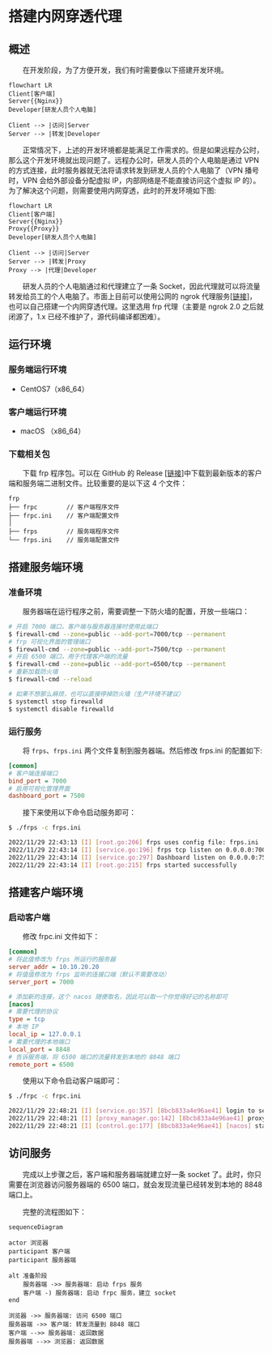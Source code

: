 # 搭建内网穿透代理
## 概述
&emsp;&emsp;在开发阶段，为了方便开发，我们有时需要像以下搭建开发环境。

```mermaid
flowchart LR
Client[客户端]
Server{{Nginx}}
Developer[研发人员个人电脑]

Client --> |访问|Server
Server --> |转发|Developer
```

&emsp;&emsp;正常情况下，上述的开发环境都是能满足工作需求的。但是如果远程办公时，那么这个开发环境就出现问题了。远程办公时，研发人员的个人电脑是通过 VPN 的方式连接，此时服务器就无法将请求转发到研发人员的个人电脑了（VPN 播号时，VPN 会给外部设备分配虚拟 IP，内部网络是不能直接访问这个虚拟 IP 的）。为了解决这个问题，则需要使用内网穿透，此时的开发环境如下图:

```mermaid
flowchart LR
Client[客户端]
Server{{Nginx}}
Proxy{{Proxy}}
Developer[研发人员个人电脑]

Client --> |访问|Server
Server --> |转发|Proxy
Proxy --> |代理|Developer
```

&emsp;&emsp;研发人员的个人电脑通过和代理建立了一条 Socket，因此代理就可以将流量转发给员工的个人电脑了。市面上目前可以使用公网的 ngrok 代理服务[[链接](https://ngrok.com)]，也可以自己搭建一个内网穿透代理。这里选用 frp 代理（主要是 ngrok 2.0 之后就闭源了，1.x 已经不维护了，源代码编译都困难）。

## 运行环境
### 服务端运行环境
- CentOS7（x86_64）
### 客户端运行环境
- macOS （x86_64）
### 下载相关包
&emsp;&emsp;下载 frp 程序包。可以在 GitHub 的 Release [[链接](https://github.com/fatedier/frp/releases)]中下载到最新版本的客户端和服务端二进制文件。比较重要的是以下这 4 个文件：

```
frp
├── frpc        // 客户端程序文件
├── frpc.ini    // 客户端配置文件
│
├── frps        // 服务端程序文件
└── frps.ini    // 服务端配置文件
```

## 搭建服务端环境
### 准备环境
&emsp;&emsp;服务器端在运行程序之前，需要调整一下防火墙的配置，开放一些端口：

```bash
# 开启 7000 端口，客户端与服务器连接时使用此端口
$ firewall-cmd --zone=public --add-port=7000/tcp --permanent
# frp 可视化界面的管理端口
$ firewall-cmd --zone=public --add-port=7500/tcp --permanent
# 开启 6500 端口，用于代理客户端的流量
$ firewall-cmd --zone=public --add-port=6500/tcp --permanent
# 重新加载防火墙
$ firewall-cmd --reload

# 如果不想那么麻烦，也可以直接停掉防火墙（生产环境不建议）
$ systemctl stop firewalld
$ systemctl disable firewalld
```

### 运行服务
&emsp;&emsp;将 `frps`、`frps.ini` 两个文件复制到服务器端。然后修改 frps.ini 的配置如下:

```ini
[common]
# 客户端连接端口
bind_port = 7000
# 启用可视化管理界面
dashboard_port = 7500
```

&emsp;&emsp;接下来使用以下命令启动服务即可：

```bash
$ ./frps -c frps.ini

2022/11/29 22:43:13 [I] [root.go:206] frps uses config file: frps.ini
2022/11/29 22:43:14 [I] [service.go:196] frps tcp listen on 0.0.0.0:7000
2022/11/29 22:43:14 [I] [service.go:297] Dashboard listen on 0.0.0.0:7500
2022/11/29 22:43:14 [I] [root.go:215] frps started successfully
```

## 搭建客户端环境
### 启动客户端
&emsp;&emsp;修改 frpc.ini 文件如下：

```ini
[common]
# 将此值修改为 frps 所运行的服务器
server_addr = 10.10.20.20
# 将值值修改为 frps 监听的连接口端（默认不需要改动）
server_port = 7000

# 添加新的连接，这个 nacos 随便取名，因此可以取一个你觉得好记的名称即可
[nacos]
# 需要代理的协议
type = tcp
# 本地 IP
local_ip = 127.0.0.1
# 需要代理的本地端口
local_port = 8848
# 告诉服务端，将 6500 端口的流量转发到本地的 8848 端口
remote_port = 6500
```

&emsp;&emsp;使用以下命令启动客户端即可：

```bash
$ ./frpc -c frpc.ini

2022/11/29 22:48:21 [I] [service.go:357] [8bcb833a4e96ae41] login to server success, get run id [8bcb833a4e96ae41], server udp port [0]
2022/11/29 22:48:21 [I] [proxy_manager.go:142] [8bcb833a4e96ae41] proxy added: [nacos]
2022/11/29 22:48:21 [I] [control.go:177] [8bcb833a4e96ae41] [nacos] start proxy success
```

## 访问服务
&emsp;&emsp;完成以上步骤之后，客户端和服务器端就建立好一条 socket 了。此时，你只需要在浏览器访问服务器端的 6500 端口，就会发现流量已经转发到本地的 8848 端口上。

&emsp;&emsp;完整的流程图如下：

```mermaid
sequenceDiagram

actor 浏览器
participant 客户端
participant 服务器端

alt 准备阶段
    服务器端 ->> 服务器端: 启动 frps 服务
    客户端 -) 服务器端: 启动 frpc 服务，建立 socket
end

浏览器 ->> 服务器端: 访问 6500 端口
服务器端 ->> 客户端: 转发流量到 8848 端口
客户端 -->> 服务器端: 返回数据
服务器端 -->> 浏览器: 返回数据

```